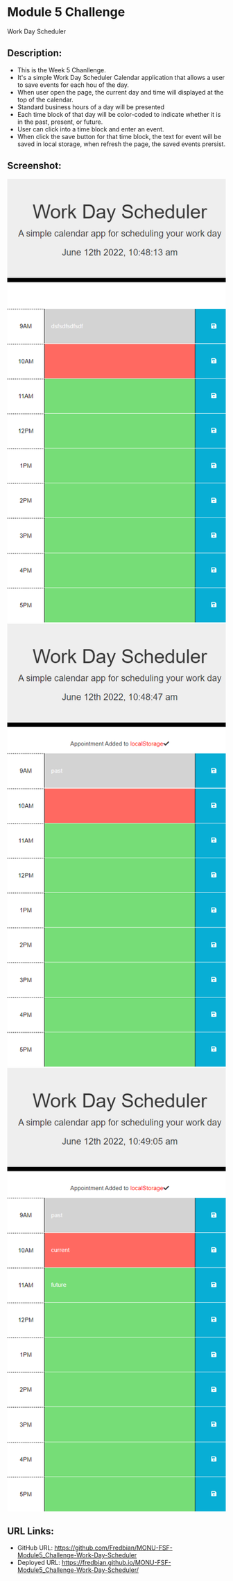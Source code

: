 # Module 5 Challenge
Work Day Scheduler
## Description:
* This is the Week 5 Chanllenge.
* It's a simple Work Day Scheduler Calendar application that allows a user to save events for each hou of the day.
* When user open the page, the current day and time will displayed at the top of the calendar.
* Standard business hours of a day will be presented 
* Each time block of that day will be color-coded to indicate whether it is in the past, present, or future.
* User can click into a time block and enter an event.
* When click the save button for that time block, the text for event will be saved in local storage, when refresh the page, the saved events prersist.
## Screenshot:
![alt text](https://github.com/Fredbian/MONU-FSF-Module5_Challenge-Work-Day-Scheduler/blob/main/images/screenshot1.png)
![alt text](https://github.com/Fredbian/MONU-FSF-Module5_Challenge-Work-Day-Scheduler/blob/main/images/screenshot2.png)
![alt text](https://github.com/Fredbian/MONU-FSF-Module5_Challenge-Work-Day-Scheduler/blob/main/images/screenshot3.png)

## URL Links:
* GitHub URL: https://github.com/Fredbian/MONU-FSF-Module5_Challenge-Work-Day-Scheduler 
* Deployed URL: https://fredbian.github.io/MONU-FSF-Module5_Challenge-Work-Day-Scheduler/